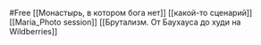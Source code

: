 #Free 
[[Монастырь, в котором бога нет]]
[[какой-то сценарий]]
[[Maria_Photo session]]
[[Брутализм. От Баухауса до худи на Wildberries]]
